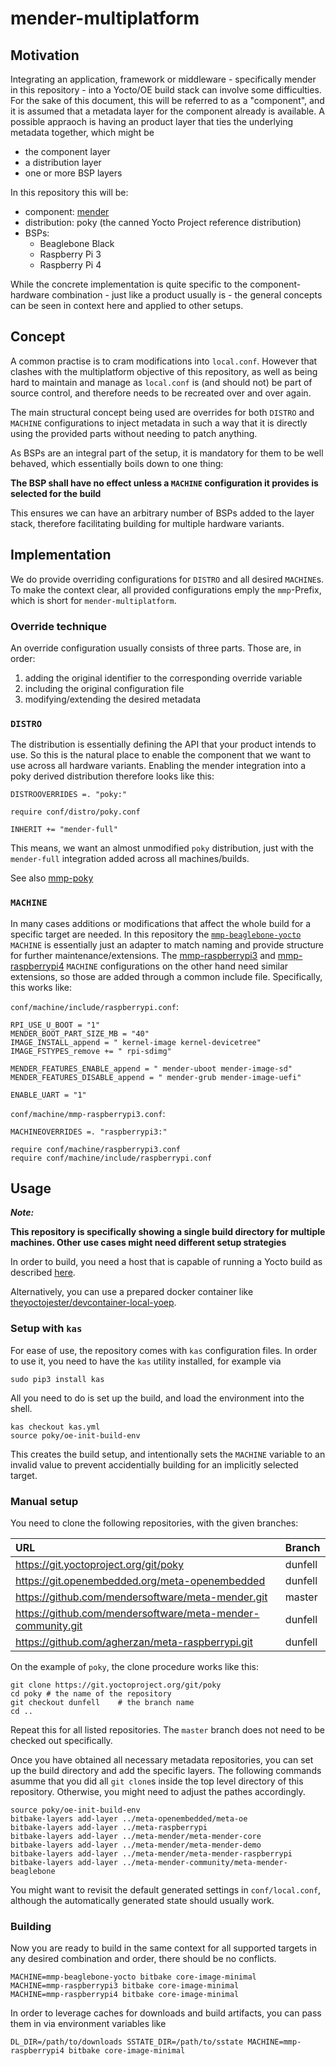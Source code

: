 # mender-multiplatform

## Motivation

Integrating an application, framework or middleware - specifically mender in this repository - into a Yocto/OE build stack can involve some difficulties. For the sake of this document, this will be referred to as a "component", and it is assumed that a metadata layer for the component already is available. A possible appraoch is having an product layer that ties the underlying metadata together, which might be

  - the component layer
  - a distribution layer
  - one or more BSP layers

In this repository this will be:

  - component: [mender](https://github.com/mendersoftware/meta-mender)
  - distribution: poky (the canned Yocto Project reference distribution)
  - BSPs:
    * Beaglebone Black
	* Raspberry Pi 3
	* Raspberry Pi 4

While the concrete implementation is quite specific to the component-hardware combination - just like a product usually is - the general concepts can be seen in context here and applied to other setups.

## Concept

A common practise is to cram modifications into `local.conf`. However that clashes with the multiplatform objective of this repository, as well as being hard to maintain and manage as `local.conf` is (and should not) be part of source control, and therefore needs to be recreated over and over again.

The main structural concept being used are overrides for both `DISTRO` and `MACHINE` configurations to inject metadata in such a way that it is directly using the provided parts without needing to patch anything.

As BSPs are an integral part of the setup, it is mandatory for them to be well behaved, which essentially boils down to one thing:

**The BSP shall have no effect unless a `MACHINE` configuration it provides is selected for the build**

This ensures we can have an arbitrary number of BSPs added to the layer stack, therefore facilitating building for multiple hardware variants.

## Implementation

We do provide overriding configurations for `DISTRO` and all desired `MACHINE`s. To make the context clear, all provided configurations emply the `mmp`-Prefix, which is short for `mender-multiplatform`.

### Override technique

An override configuration usually consists of three parts. Those are, in order:

1. adding the original identifier to the corresponding override variable
2. including the original configuration file
3. modifying/extending the desired metadata

### `DISTRO`

The distribution is essentially defining the API that your product intends to use. So this is the natural place to enable the component that we want to use across all hardware variants. Enabling the mender integration into a poky derived distribution therefore looks like this:

	DISTROOVERRIDES =. "poky:"

	require conf/distro/poky.conf

	INHERIT += "mender-full"

This means, we want an almost unmodified `poky` distribution, just with the `mender-full` integration added across all machines/builds.

See also [mmp-poky](conf/distro/mmp-poky.conf)

### `MACHINE`

In many cases additions or modifications that affect the whole build for a specific target are needed. In this repository the [`mmp-beaglebone-yocto`](conf/machine/mmp-beaglebone-yocto.conf) `MACHINE` is essentially just an adapter to match naming and provide structure for further maintenance/extensions. The [mmp-raspberrypi3](conf/machine/mmp-raspberrypi3.conf) and [mmp-raspberrypi4](conf/machine/mmp-raspberrypi4.conf) `MACHINE` configurations on the other hand need similar extensions, so those are added through a common include file. Specifically, this works like:

`conf/machine/include/raspberrypi.conf`:

	RPI_USE_U_BOOT = "1"
	MENDER_BOOT_PART_SIZE_MB = "40"
	IMAGE_INSTALL_append = " kernel-image kernel-devicetree"
	IMAGE_FSTYPES_remove += " rpi-sdimg"

	MENDER_FEATURES_ENABLE_append = " mender-uboot mender-image-sd"
	MENDER_FEATURES_DISABLE_append = " mender-grub mender-image-uefi"

	ENABLE_UART = "1"

`conf/machine/mmp-raspberrypi3.conf`:

	MACHINEOVERRIDES =. "raspberrypi3:"

	require conf/machine/raspberrypi3.conf
	require conf/machine/include/raspberrypi.conf

## Usage

***Note:***

**This repository is specifically showing a single build directory for multiple machines. Other use cases might need different setup strategies**

In order to build, you need a host that is capable of running a Yocto build as described [here](https://docs.yoctoproject.org/brief-yoctoprojectqs/index.html).

Alternatively, you can use a prepared docker container like [theyoctojester/devcontainer-local-yoep](https://hub.docker.com/r/theyoctojester/devcontainer-local-yoep).

### Setup with `kas`

For ease of use, the repository comes with `kas` configuration files. In order to use it, you need to have the `kas` utility installed, for example via

	sudo pip3 install kas

All you need to do is set up the build, and load the environment into the shell.

	kas checkout kas.yml
	source poky/oe-init-build-env

This creates the build setup, and intentionally sets the `MACHINE` variable to an invalid value to prevent accidentially building for an implicitly selected target.

### Manual setup

You need to clone the following repositories, with the given branches:

| URL | Branch |
| :-- | :----- |
| https://git.yoctoproject.org/git/poky | dunfell |
| https://git.openembedded.org/meta-openembedded | dunfell |
| https://github.com/mendersoftware/meta-mender.git | master |
| https://github.com/mendersoftware/meta-mender-community.git | dunfell |
| https://github.com/agherzan/meta-raspberrypi.git | dunfell |

On the example of `poky`, the clone procedure works like this:

	git clone https://git.yoctoproject.org/git/poky
	cd poky # the name of the repository
	git checkout dunfell	# the branch name
	cd ..

Repeat this for all listed repositories. The `master` branch does not need to be checked out specifically.

Once you have obtained all necessary metadata repositories, you can set up the build directory and add the specific layers. The following commands asumme that you did all `git clone`s inside the top level directory of this repository. Otherwise, you might need to adjust the pathes accordingly.

	source poky/oe-init-build-env
	bitbake-layers add-layer ../meta-openembedded/meta-oe
	bitbake-layers add-layer ../meta-raspberrypi
	bitbake-layers add-layer ../meta-mender/meta-mender-core
	bitbake-layers add-layer ../meta-mender/meta-mender-demo
	bitbake-layers add-layer ../meta-mender/meta-mender-raspberrypi
	bitbake-layers add-layer ../meta-mender-community/meta-mender-beaglebone

You might want to revisit the default generated settings in `conf/local.conf`, although the automatically generated state should usually work.

### Building

Now you are ready to build  in the same context for all supported targets in any desired combination and order, there should be no conflicts.

	MACHINE=mmp-beaglebone-yocto bitbake core-image-minimal
	MACHINE=mmp-raspberrypi3 bitbake core-image-minimal
	MACHINE=mmp-raspberrypi4 bitbake core-image-minimal

In order to leverage caches for downloads and build artifacts, you can pass them in via environment variables like

	DL_DIR=/path/to/downloads SSTATE_DIR=/path/to/sstate MACHINE=mmp-raspberrypi4 bitbake core-image-minimal
